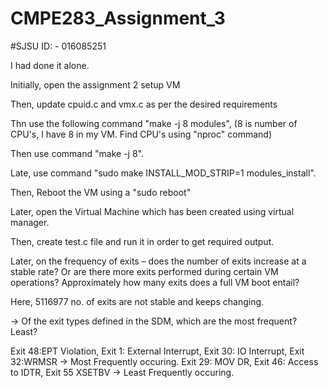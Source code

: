 # CMPE283_Assignment_3

#SJSU ID: - 016085251


I had done it alone.

Initially, open the assignment 2 setup VM

Then, update cpuid.c and vmx.c as per the desired requirements

Thn use the following command "make -j 8 modules", (8 is number of CPU's, I have 8 in my VM. Find CPU's using "nproc" command)

Then use command "make -j 8".

Late, use command "sudo make INSTALL_MOD_STRIP=1 modules_install".

Then, Reboot the VM using a "sudo reboot"

Later, open the Virtual Machine which has been created using virtual manager.

Then, create test.c file and run it in order to get required output.

Later, on the frequency of exits – does the number of exits increase at a stable rate? Or are there more exits performed during certain VM operations? Approximately how many exits does a full VM boot entail?

Here, 5116977 no. of exits are not stable and keeps changing. 

-> Of the exit types defined in the SDM, which are the most frequent? Least?

Exit 48:EPT Violation, Exit 1: External Interrupt, Exit 30: IO Interrupt, Exit 32:WRMSR -> Most Frequently occuring. Exit 29: MOV DR, Exit 46: Access to IDTR, Exit 55 XSETBV -> Least Frequently occuring.
